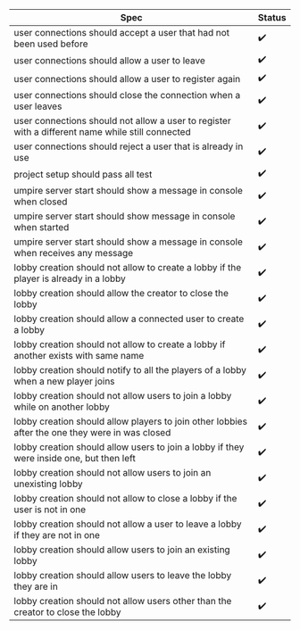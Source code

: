 |Spec|Status|
|----|------|
| user connections should accept a user that had not been used before | :heavy_check_mark: |
| user connections should allow a user to leave | :heavy_check_mark: |
| user connections should allow a user to register again | :heavy_check_mark: |
| user connections should close the connection when a user leaves | :heavy_check_mark: |
| user connections should not allow a user to register with a different name while still connected | :heavy_check_mark: |
| user connections should reject a user that is already in use | :heavy_check_mark: |
| project setup should pass all test | :heavy_check_mark: |
| umpire server start should show a message in console when closed | :heavy_check_mark: |
| umpire server start should show message in console when started | :heavy_check_mark: |
| umpire server start should show a message in console when receives any message | :heavy_check_mark: |
| lobby creation should not allow to create a lobby if the player is already in a lobby | :heavy_check_mark: |
| lobby creation should allow the creator to close the lobby | :heavy_check_mark: |
| lobby creation should allow a connected user to create a lobby | :heavy_check_mark: |
| lobby creation should not allow to create a lobby if another exists with same name | :heavy_check_mark: |
| lobby creation should notify to all the players of a lobby when a new player joins | :heavy_check_mark: |
| lobby creation should not allow users to join a lobby while on another lobby | :heavy_check_mark: |
| lobby creation should allow players to join other lobbies after the one they were in was closed | :heavy_check_mark: |
| lobby creation should allow users to join a lobby if they were inside one, but then left | :heavy_check_mark: |
| lobby creation should not allow users to join an unexisting lobby | :heavy_check_mark: |
| lobby creation should not allow to close a lobby if the user is not in one | :heavy_check_mark: |
| lobby creation should not allow a user to leave a lobby if they are not in one | :heavy_check_mark: |
| lobby creation should allow users to join an existing lobby | :heavy_check_mark: |
| lobby creation should allow users to leave the lobby they are in | :heavy_check_mark: |
| lobby creation should not allow users other than the creator to close the lobby | :heavy_check_mark: |
